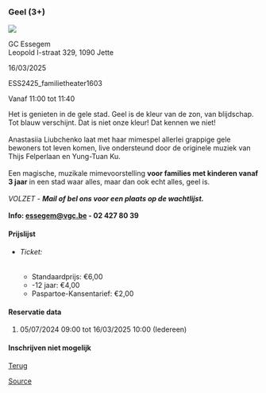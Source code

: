 ### Geel (3+)

![](https://s3-eu-west-1.amazonaws.com/os-kwdo/prod/vgc/images/activity/6687dd996d567_Geel_3_©_Willem_Schalekamp.jpg)

GC Essegem  
Leopold I-straat 329, 1090 Jette

16/03/2025

ESS2425_familietheater1603

Vanaf 11:00 tot 11:40

Het is genieten in de gele stad. Geel is de kleur van de zon, van blijdschap. Tot blauw verschijnt. Dat is niet onze kleur! Dat kennen we niet!  
<br/>Anastasiia Liubchenko laat met haar mimespel allerlei grappige gele bewoners tot leven komen, live ondersteund door de originele muziek van Thijs Felperlaan en Yung-Tuan Ku.  
<br/>Een magische, muzikale mimevoorstelling **voor families met kinderen vanaf 3 jaar** in een stad waar alles, maar dan ook echt alles, geel is.  
<br/>*VOLZET - ***Mail of bel ons voor een plaats op de wachtlijst.****  
<br/>****Info: [essegem@vgc.be](mailto:essegem@vgc.be) - 02 427 80 39****  

#### Prijslijst

* ###### Ticket:
    
    * Standaardprijs: €6,00
    * \-12 jaar: €4,00
    * Paspartoe-Kansentarief: €2,00

  

#### Reservatie data

1.  05/07/2024 09:00 tot 16/03/2025 10:00 (Iedereen)

#### Inschrijven niet mogelijk

[Terug](/activity/index)

[Source](https://tickets.vgc.be/ticketingActivity/subscribe/ESS2425_familietheater1603)